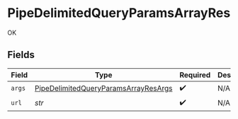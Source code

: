 # PipeDelimitedQueryParamsArrayRes

OK


## Fields

| Field                                                                                                   | Type                                                                                                    | Required                                                                                                | Description                                                                                             |
| ------------------------------------------------------------------------------------------------------- | ------------------------------------------------------------------------------------------------------- | ------------------------------------------------------------------------------------------------------- | ------------------------------------------------------------------------------------------------------- |
| `args`                                                                                                  | [PipeDelimitedQueryParamsArrayResArgs](../../models/operations/pipedelimitedqueryparamsarrayresargs.md) | :heavy_check_mark:                                                                                      | N/A                                                                                                     |
| `url`                                                                                                   | *str*                                                                                                   | :heavy_check_mark:                                                                                      | N/A                                                                                                     |